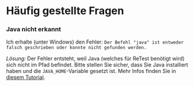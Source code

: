 Häufig gestellte Fragen
=======================

### Java nicht erkannt

Ich erhalte (unter Windows) den Fehler:
`Der Befehl "java" ist entweder falsch geschrieben oder konnte nicht gefunden werden.`

*Lösung:*
Der Fehler entsteht, weil Java (welches für ReTest benötigt wird) sich nicht im Pfad befindet.
Bitte stellen Sie sicher, dass Sie Java installiert haben und die `JAVA_HOME`-Variable gesetzt ist.
Mehr Infos finden Sie in [diesem Tutorial](https://java.com/de/download/help/windows_manual_download.xml). 
